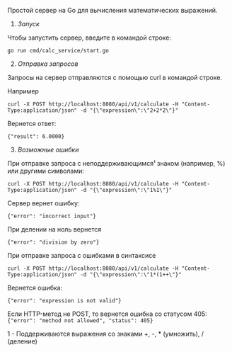 Простой сервер на Go для вычисления математических выражений.

1. *Запуск*

Чтобы запустить сервер, введите в командой строке: 
```
go run cmd/calc_service/start.go
```

2. *Отправка запросов*

Запросы на сервер отправляются с помощью curl в командой строке.

Например
```
curl -X POST http://localhost:8080/api/v1/calculate -H "Content-Type:application/json" -d "{\"expression\":\"2+2*2\"}"
```
Вернется ответ:
```
{"result": 6.0000}
```
3. *Возможные ошибки*

При отправке запроса с неподдерживающимся¹ знаком (например, %) или другими символами:
```
curl -X POST http://localhost:8080/api/v1/calculate -H "Content-Type:application/json" -d "{\"expression\":\"1%1\"}"
```
Сервер вернет ошибку:
```
{"error": "incorrect input"}
```

При делении на ноль вернется
```
{"error": "division by zero"}
```
При отправке запроса с ошибками в синтаксисе
```
curl -X POST http://localhost:8080/api/v1/calculate -H "Content-Type:application/json" -d "{\"expression\":\"1*(1++\"}"
```
Вернется ошибка:
```
{"error": "expression is not valid"}
```
Если HTTP-метод не POST, то вернется ошибка со статусом 405:
```{"error": "method not allowed", "status": 405}```


1 - Поддерживаются выражения со знаками +, -, * (умножить), / (деление)
